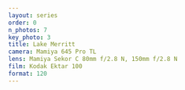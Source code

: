 ```yaml
---
layout: series
order: 0
n_photos: 7
key_photo: 3
title: Lake Merritt
camera: Mamiya 645 Pro TL
lens: Mamiya Sekor C 80mm f/2.8 N, 150mm f/2.8 N
film: Kodak Ektar 100
format: 120
---
```


